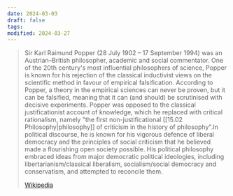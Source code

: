 ```yaml
---
date: 2024-03-03
draft: false
tags: 
modified: 2024-03-27
---
```

> Sir Karl Raimund Popper  (28 July 1902 – 17 September 1994) was an Austrian–British philosopher, academic and social commentator. One of the 20th century's most influential philosophers of science, Popper is known for his rejection of the classical inductivist views on the scientific method in favour of empirical falsification. According to Popper, a theory in the empirical sciences can never be proven, but it can be falsified, meaning that it can (and should) be scrutinised with decisive experiments. Popper was opposed to the classical justificationist account of knowledge, which he replaced with critical rationalism, namely "the first non-justificational [[15.02 Philosophy|philosophy]] of criticism in the history of philosophy".In political discourse, he is known for his vigorous defence of liberal democracy and the principles of social criticism that he believed made a flourishing open society possible. His political philosophy embraced ideas from major democratic political ideologies, including libertarianism/classical liberalism, socialism/social democracy and conservatism, and attempted to reconcile them.
>
> [Wikipedia](https://en.wikipedia.org/wiki/Karl%20Popper)

